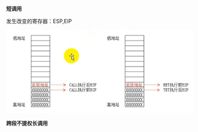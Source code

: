 **短调用**

发生改变的寄存器：ESP,EIP

![](https://raw.githubusercontent.com/Whitebird0/tuchuang/main/QQ%E6%88%AA%E5%9B%BE20211019202604.png)

**跨段不提权长调用**
